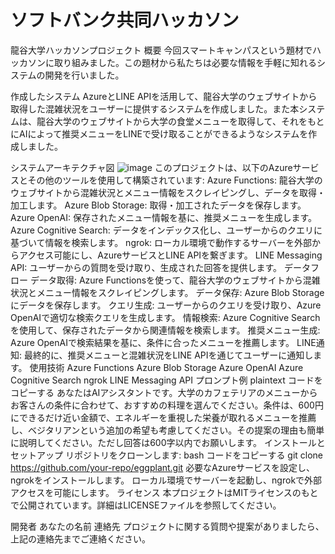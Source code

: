 # ソフトバンク共同ハッカソン
龍谷大学ハッカソンプロジェクト
概要
今回スマートキャンパスという題材でハッカソンに取り組みました。この題材から私たちは必要な情報を手軽に知れるシステムの開発を行いました。

作成したシステム
AzureとLINE APIを活用して、龍谷大学のウェブサイトから取得した混雑状況をユーザーに提供するシステムを作成しました。また本システムは、龍谷大学のウェブサイトから大学の食堂メニューを取得して、それをもとにAIによって推奨メニューをLINEで受け取ることができるようなシステムを作成しました。

システムアーキテクチャ図
![image](https://github.com/user-attachments/assets/7b772805-cb69-404f-a52b-d3aee875e2cd)
このプロジェクトは、以下のAzureサービスとその他のツールを使用して構築されています:
Azure Functions: 龍谷大学のウェブサイトから混雑状況とメニュー情報をスクレイピングし、データを取得・加工します。
Azure Blob Storage: 取得・加工されたデータを保存します。
Azure OpenAI: 保存されたメニュー情報を基に、推奨メニューを生成します。
Azure Cognitive Search: データをインデックス化し、ユーザーからのクエリに基づいて情報を検索します。
ngrok: ローカル環境で動作するサーバーを外部からアクセス可能にし、AzureサービスとLINE APIを繋ぎます。
LINE Messaging API: ユーザーからの質問を受け取り、生成された回答を提供します。
データフロー
データ取得: Azure Functionsを使って、龍谷大学のウェブサイトから混雑状況とメニュー情報をスクレイピングします。
データ保存: Azure Blob Storageにデータを保存します。
クエリ生成: ユーザーからのクエリを受け取り、Azure OpenAIで適切な検索クエリを生成します。
情報検索: Azure Cognitive Searchを使用して、保存されたデータから関連情報を検索します。
推奨メニュー生成: Azure OpenAIで検索結果を基に、条件に合ったメニューを推薦します。
LINE通知: 最終的に、推奨メニューと混雑状況をLINE APIを通じてユーザーに通知します。
使用技術
Azure Functions
Azure Blob Storage
Azure OpenAI
Azure Cognitive Search
ngrok
LINE Messaging API
プロンプト例
plaintext
コードをコピーする
あなたはAIアシスタントです。大学のカフェテリアのメニューからお客さんの条件に合わせて、おすすめの料理を選んでください。条件は、600円にできるだけ近い金額で、エネルギーを重視した栄養が取れるメニューを推薦し、ベジタリアンという追加の希望も考慮してください。その提案の理由も簡単に説明してください。ただし回答は600字以内でお願いします。
インストールとセットアップ
リポジトリをクローンします:
bash
コードをコピーする
git clone https://github.com/your-repo/eggplant.git
必要なAzureサービスを設定し、ngrokをインストールします。
ローカル環境でサーバーを起動し、ngrokで外部アクセスを可能にします。
ライセンス
本プロジェクトはMITライセンスのもとで公開されています。詳細はLICENSEファイルを参照してください。

開発者
あなたの名前
連絡先
プロジェクトに関する質問や提案がありましたら、上記の連絡先までご連絡ください。
